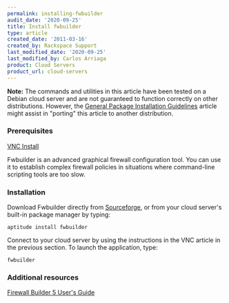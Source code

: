 ```yaml
---
permalink: installing-fwbuilder
audit_date: '2020-09-25'
title: Install fwbuilder
type: article
created_date: '2011-03-16'
created_by: Rackspace Support
last_modified_date: '2020-09-25'
last_modified_by: Carlos Arriaga
product: Cloud Servers
product_url: cloud-servers
---
```


**Note:** The commands and utilities in this article have been tested on a Debian cloud server and are not guaranteed to function correctly on other distributions. However, the [General Package Installation Guidelines](https://docs-ospc.rackspace.com/support/how-to/cloud-servers/general-package-installation-guidelines) article might assist in "porting" this article to another distribution.

### Prerequisites

[VNC Install](https://docs-ospc.rackspace.com/support/how-to/cloud-servers/vnc-install "VNC Install")

Fwbuilder is an advanced graphical firewall configuration tool. You can use it to establish complex firewall policies in situations where command-line scripting tools are too slow.

### Installation

Download Fwbuilder directly from [Sourceforge](https://sourceforge.net/project/showfiles.php?group_id=5314&package_id=125359),
or from your cloud server's built-in package manager by typing:

    aptitude install fwbuilder

Connect to your cloud server by using the instructions in the VNC article in the previous section. To launch the application, type:

    fwbuilder


### Additional resources

[Firewall Builder 5 User's Guide](http://fwbuilder.sourceforge.net/4.0/docs/users_guide5/ "http://fwbuilder.sourceforge.net/4.0/docs/users_guide5/")
